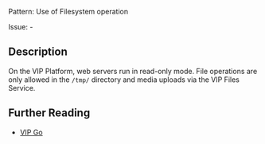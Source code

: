 Pattern: Use of Filesystem operation

Issue: -

## Description

On the VIP Platform, web servers run in read-only mode. File operations are only allowed in the `/tmp/` directory and media uploads via the VIP Files Service.

## Further Reading

* [VIP Go](https://vip.wordpress.com/documentation/vip-go/code-review-blockers-warnings-notices/#filesystem-operations)